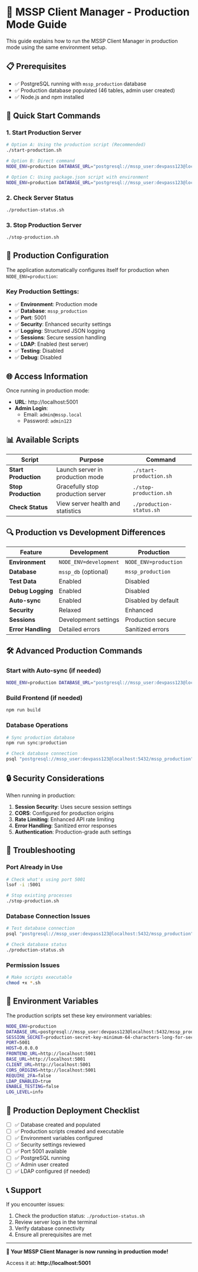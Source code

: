 # 🚀 MSSP Client Manager - Production Mode Guide

This guide explains how to run the MSSP Client Manager in production mode using the same environment setup.

## 📋 Prerequisites

- ✅ PostgreSQL running with `mssp_production` database
- ✅ Production database populated (46 tables, admin user created)
- ✅ Node.js and npm installed

## 🚀 Quick Start Commands

### **1. Start Production Server**

```bash
# Option A: Using the production script (Recommended)
./start-production.sh

# Option B: Direct command
NODE_ENV=production DATABASE_URL="postgresql://mssp_user:devpass123@localhost:5432/mssp_production" npm run start

# Option C: Using package.json script with environment
NODE_ENV=production DATABASE_URL="postgresql://mssp_user:devpass123@localhost:5432/mssp_production" npm run start
```

### **2. Check Server Status**

```bash
./production-status.sh
```

### **3. Stop Production Server**

```bash
./stop-production.sh
```

## 🔧 Production Configuration

The application automatically configures itself for production when `NODE_ENV=production`:

### **Key Production Settings:**
- ✅ **Environment**: Production mode
- ✅ **Database**: `mssp_production`
- ✅ **Port**: 5001
- ✅ **Security**: Enhanced security settings
- ✅ **Logging**: Structured JSON logging
- ✅ **Sessions**: Secure session handling
- ✅ **LDAP**: Enabled (test server)
- ✅ **Testing**: Disabled
- ✅ **Debug**: Disabled

## 🌐 Access Information

Once running in production mode:

- **URL**: http://localhost:5001
- **Admin Login**: 
  - Email: `admin@mssp.local`
  - Password: `admin123`

## 📊 Available Scripts

| Script | Purpose | Command |
|--------|---------|---------|
| **Start Production** | Launch server in production mode | `./start-production.sh` |
| **Stop Production** | Gracefully stop production server | `./stop-production.sh` |
| **Check Status** | View server health and statistics | `./production-status.sh` |

## 🔍 Production vs Development Differences

| Feature | Development | Production |
|---------|-------------|------------|
| **Environment** | `NODE_ENV=development` | `NODE_ENV=production` |
| **Database** | `mssp_db` (optional) | `mssp_production` |
| **Test Data** | Enabled | Disabled |
| **Debug Logging** | Enabled | Disabled |
| **Auto-sync** | Enabled | Disabled by default |
| **Security** | Relaxed | Enhanced |
| **Sessions** | Development settings | Production secure |
| **Error Handling** | Detailed errors | Sanitized errors |

## 🛠️ Advanced Production Commands

### **Start with Auto-sync (if needed)**
```bash
NODE_ENV=production DATABASE_URL="postgresql://mssp_user:devpass123@localhost:5432/mssp_production" npm run start:sync
```

### **Build Frontend (if needed)**
```bash
npm run build
```

### **Database Operations**
```bash
# Sync production database
npm run sync:production

# Check database connection
psql "postgresql://mssp_user:devpass123@localhost:5432/mssp_production" -c "SELECT version();"
```

## 🔒 Security Considerations

When running in production:

1. **Session Security**: Uses secure session settings
2. **CORS**: Configured for production origins
3. **Rate Limiting**: Enhanced API rate limiting
4. **Error Handling**: Sanitized error responses
5. **Authentication**: Production-grade auth settings

## 🐛 Troubleshooting

### **Port Already in Use**
```bash
# Check what's using port 5001
lsof -i :5001

# Stop existing processes
./stop-production.sh
```

### **Database Connection Issues**
```bash
# Test database connection
psql "postgresql://mssp_user:devpass123@localhost:5432/mssp_production" -c "SELECT 1;"

# Check database status
./production-status.sh
```

### **Permission Issues**
```bash
# Make scripts executable
chmod +x *.sh
```

## 📝 Environment Variables

The production scripts set these key environment variables:

```bash
NODE_ENV=production
DATABASE_URL=postgresql://mssp_user:devpass123@localhost:5432/mssp_production
SESSION_SECRET=production-secret-key-minimum-64-characters-long-for-security-purposes
PORT=5001
HOST=0.0.0.0
FRONTEND_URL=http://localhost:5001
BASE_URL=http://localhost:5001
CLIENT_URL=http://localhost:5001
CORS_ORIGINS=http://localhost:5001
REQUIRE_2FA=false
LDAP_ENABLED=true
ENABLE_TESTING=false
LOG_LEVEL=info
```

## 🚀 Production Deployment Checklist

- [ ] ✅ Database created and populated
- [ ] ✅ Production scripts created and executable
- [ ] ✅ Environment variables configured
- [ ] ✅ Security settings reviewed
- [ ] ✅ Port 5001 available
- [ ] ✅ PostgreSQL running
- [ ] ✅ Admin user created
- [ ] ✅ LDAP configured (if needed)

## 📞 Support

If you encounter issues:

1. Check the production status: `./production-status.sh`
2. Review server logs in the terminal
3. Verify database connectivity
4. Ensure all prerequisites are met

---

**🎉 Your MSSP Client Manager is now running in production mode!**

Access it at: **http://localhost:5001** 